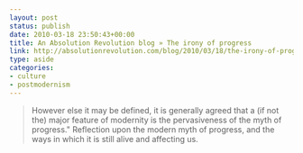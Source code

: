```yaml
---
layout: post
status: publish
date: 2010-03-18 23:50:43+00:00
title: An Absolution Revolution blog » The irony of progress
link: http://absolutionrevolution.com/blog/2010/03/18/the-irony-of-progress/
type: aside
categories:
- culture
- postmodernism
---
```


> However else it may be defined, it is generally agreed that a (if not the) major feature of modernity is the pervasiveness of the myth of progress." Reflection upon the modern myth of progress, and the ways in which it is still alive and affecting us.
